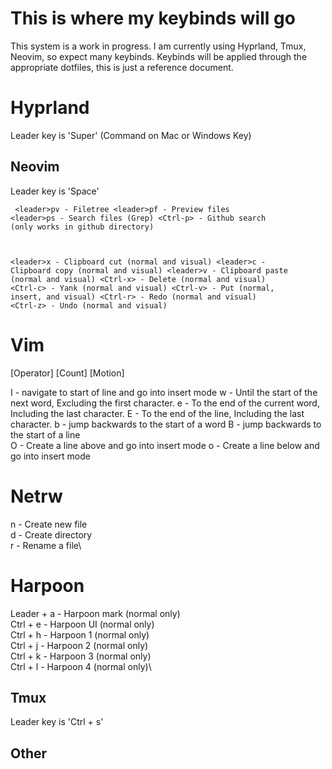 # This is where my keybinds will go

This system is a work in progress. I am currently using Hyprland, Tmux, Neovim, so expect many keybinds.
Keybinds will be applied through the appropriate dotfiles, this is just a reference document.

# Hyprland
Leader key is 'Super' (Command on Mac or Windows Key)

## Neovim
Leader key is 'Space'

<code>&nbsp;\<leader\>pv      - Filetree
\<leader\>pf      - Preview files
\<leader\>ps      - Search files      (Grep)
\<Ctrl-p\>        - Github search     (only works in github directory)

\<leader\>x       - Clipboard cut 	(normal and visual)
\<leader\>c       - Clipboard copy	(normal and visual)
\<leader\>v       - Clipboard paste	(normal and visual)
\<Ctrl-x\>        - Delete		    (normal and visual)
\<Ctrl-c\> 	    - Yank              (normal and visual)
\<Ctrl-v\> 	    - Put               (normal, insert, and visual)
\<Ctrl-r\>	    - Redo              (normal and visual)
\<Ctrl-z\> 	    - Undo              (normal and visual)
</code>

# Vim
[Operator] [Count] [Motion]

I   - navigate to start of line and go into insert mode
w 	- Until the start of the next word, Excluding the first character.
e 	- To the end of the current word, Including the last character.
E 	- To the end of the line, Including the last character.
b   - jump backwards to the start of a word 
B   - jump backwards to the start of a line   
O   - Create a line above and go into insert mode
o   - Create a line below and go into insert mode

# Netrw
n  	   - Create new file\
d  	   - Create directory\
r 	   - Rename a file\

# Harpoon
Leader + a      - Harpoon mark	(normal only)\
Ctrl + e        - Harpoon UI	(normal only)\
Ctrl + h 	    - Harpoon 1		(normal only)\
Ctrl + j 	    - Harpoon 2		(normal only)\
Ctrl + k 	    - Harpoon 3		(normal only)\
Ctrl + l 	    - Harpoon 4		(normal only)\


## Tmux
Leader key is 'Ctrl + s'

## Other
